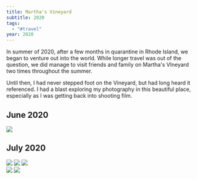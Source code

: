```yaml
---
title: Martha's Vineyard
subtitle: 2020
tags:
  - "#travel"
year: 2020
---
```

In summer of 2020, after a few months in quarantine in Rhode Island, we began to venture out into the world. While longer travel was out of the question, we did manage to visit friends and family on Martha's VIneyard two times throughout the summer.

Until then, I had never stepped foot on the Vineyard, but had long heard it referenced. I had a blast exploring my photography in this beautiful place, especially as I was getting back into shooting film.

## June 2020

<img src="{{ site.baseurl }}/assets/marthasvineyard/20200720-L1001893.jpeg"/>



## July 2020


<img src="{{ site.baseurl }}/assets/marthasvineyard/348540_0004_Original.jpeg"/>

<img src="{{ site.baseurl }}/assets/marthasvineyard/348540_0018_Original.jpeg"/>

<img src="{{ site.baseurl }}/assets/marthasvineyard/348540_0015_Original.jpeg"/>

<div class="image-grid">
<img src="{{ site.baseurl }}/assets/marthasvineyard/348541_0015_Original.jpeg"/>
<img src="{{ site.baseurl }}/assets/marthasvineyard/348540_0035_Original.jpeg"/>
</div>

